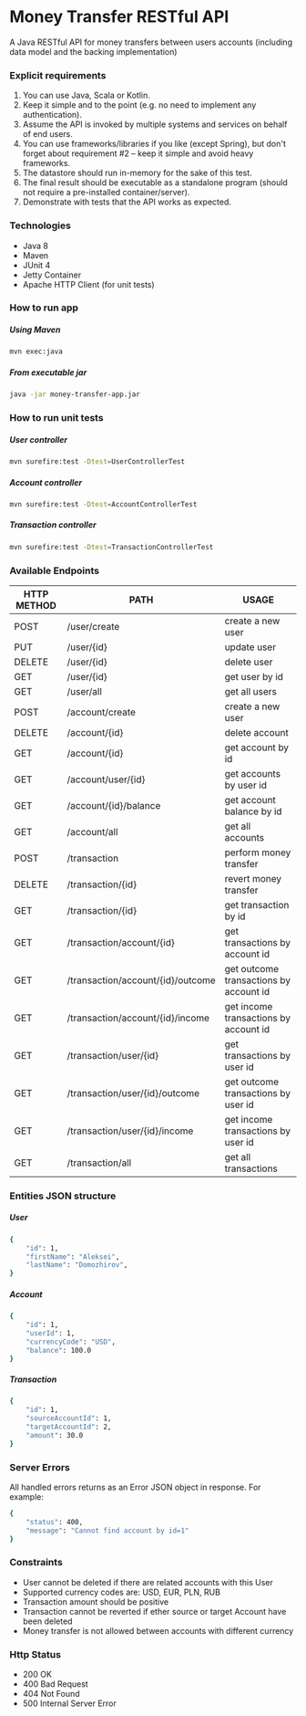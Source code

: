 # Money Transfer RESTful API

A Java RESTful API for money transfers between users accounts (including data model and the backing implementation)

### Explicit requirements
1. You can use Java, Scala or Kotlin.
2. Keep it simple and to the point (e.g. no need to implement any authentication).
3. Assume the API is invoked by multiple systems and services on behalf of end users.
4. You can use frameworks/libraries if you like (except Spring), but don't forget about
requirement #2 – keep it simple and avoid heavy frameworks.
5. The datastore should run in-memory for the sake of this test.
6. The final result should be executable as a standalone program (should not require
a pre-installed container/server).
7. Demonstrate with tests that the API works as expected.

### Technologies
- Java 8
- Maven
- JUnit 4
- Jetty Container
- Apache HTTP Client (for unit tests)

### How to run app

##### Using Maven
```sh
mvn exec:java
```

##### From executable jar
```sh
java -jar money-transfer-app.jar
```

### How to run unit tests

##### User controller
```sh
mvn surefire:test -Dtest=UserControllerTest
```

##### Account controller
```sh
mvn surefire:test -Dtest=AccountControllerTest
```

##### Transaction controller
```sh
mvn surefire:test -Dtest=TransactionControllerTest
```

### Available Endpoints

| HTTP METHOD | PATH | USAGE |
| -----------| ------ | ------ |
| POST | /user/create | create a new user |
| PUT | /user/{id} | update user |  
| DELETE | /user/{id} | delete user | 
| GET | /user/{id} | get user by id | 
| GET | /user/all | get all users | 
| POST | /account/create | create a new user | 
| DELETE | /account/{id} | delete account | 
| GET | /account/{id} | get account by id | 
| GET | /account/user/{id} | get accounts by user id | 
| GET | /account/{id}/balance | get account balance by id | 
| GET | /account/all | get all accounts |
| POST | /transaction | perform money transfer | 
| DELETE | /transaction/{id} | revert money transfer | 
| GET | /transaction/{id} | get transaction by id |
| GET | /transaction/account/{id} | get transactions by account id |
| GET | /transaction/account/{id}/outcome | get outcome transactions by account id |
| GET | /transaction/account/{id}/income | get income transactions by account id | 
| GET | /transaction/user/{id} | get transactions by user id |
| GET | /transaction/user/{id}/outcome | get outcome transactions by user id |
| GET | /transaction/user/{id}/income | get income transactions by user id | 
| GET | /transaction/all | get all transactions | 

### Entities JSON structure

##### User
```sh
{
    "id": 1,
    "firstName": "Aleksei",
    "lastName": "Domozhirov",
}
```

##### Account
```sh
{
    "id": 1,
    "userId": 1,
    "currencyCode": "USD",
    "balance": 100.0
}
```

##### Transaction
```sh
{
    "id": 1,
    "sourceAccountId": 1,
    "targetAccountId": 2,
    "amount": 30.0
}
```

### Server Errors

All handled errors returns as an Error JSON object in response. For example:
 ```sh
 {
     "status": 400,
     "message": "Cannot find account by id=1"
 }
 ```

### Constraints
- User cannot be deleted if there are related accounts with this User
- Supported currency codes are: USD, EUR, PLN, RUB
- Transaction amount should be positive
- Transaction cannot be reverted if ether source or target Account have been deleted
- Money transfer is not allowed between accounts with different currency 

### Http Status
- 200 OK 
- 400 Bad Request
- 404 Not Found 
- 500 Internal Server Error 